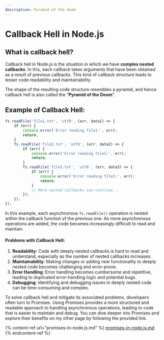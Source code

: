 ```yaml
---
description: Pyramid of the doom
---
```


# Callback Hell in Node.js

## What is callback hell?

Callback hell in Node.js is the situation in which we have **complex nested callbacks**. In this, each callback takes arguments that have been obtained as a result of previous callbacks. This kind of callback structure leads to lesser code readability and maintainability.

The shape of the resulting code structure resembles a pyramid, and hence callback hell is also called the “**Pyramid of the Doom**”.

## Example of Callback Hell:

```javascript
fs.readFile('file1.txt', 'utf8', (err, data1) => {
    if (err) {
        console.error('Error reading file1:', err);
        return;
    }
    fs.readFile('file2.txt', 'utf8', (err, data2) => {
        if (err) {
            console.error('Error reading file2:', err);
            return;
        }
        fs.readFile('file3.txt', 'utf8', (err, data3) => {
            if (err) {
                console.error('Error reading file3:', err);
                return;
            }
            // More nested callbacks can continue...
        });
    });
});
```

In this example, each asynchronous `fs.readFile()` operation is nested within the callback function of the previous one. As more asynchronous operations are added, the code becomes increasingly difficult to read and maintain.

#### Problems with Callback Hell:

1. **Readability**: Code with deeply nested callbacks is hard to read and understand, especially as the number of nested callbacks increases.
2. **Maintainability**: Making changes or adding new functionality to deeply nested code becomes challenging and error-prone.
3. **Error Handling**: Error handling becomes cumbersome and repetitive, leading to duplicated error-handling logic and potential bugs.
4. **Debugging**: Identifying and debugging issues in deeply nested code can be time-consuming and complex.

To solve callback hell and mitigate its associated problems, developers often turn to Promises. Using Promises provides a more structured and readable approach to handling asynchronous operations, leading to code that is easier to maintain and debug. You can dive deeper into Promises and explore their benefits on my other page by following the provided link.

{% content-ref url="promises-in-node.js.md" %}
[promises-in-node.js.md](promises-in-node.js.md)
{% endcontent-ref %}
